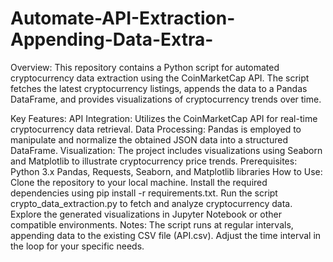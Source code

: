 # Automate-API-Extraction-Appending-Data-Extra-
Overview:
This repository contains a Python script for automated cryptocurrency data extraction using the CoinMarketCap API. The script fetches the latest cryptocurrency listings, appends the data to a Pandas DataFrame, and provides visualizations of cryptocurrency trends over time.

Key Features:
API Integration: Utilizes the CoinMarketCap API for real-time cryptocurrency data retrieval.
Data Processing: Pandas is employed to manipulate and normalize the obtained JSON data into a structured DataFrame.
Visualization: The project includes visualizations using Seaborn and Matplotlib to illustrate cryptocurrency price trends.
Prerequisites:
Python 3.x
Pandas, Requests, Seaborn, and Matplotlib libraries
How to Use:
Clone the repository to your local machine.
Install the required dependencies using pip install -r requirements.txt.
Run the script crypto_data_extraction.py to fetch and analyze cryptocurrency data.
Explore the generated visualizations in Jupyter Notebook or other compatible environments.
Notes:
The script runs at regular intervals, appending data to the existing CSV file (API.csv).
Adjust the time interval in the loop for your specific needs.


